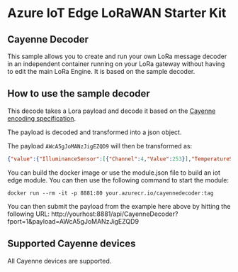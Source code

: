 ﻿# Azure IoT Edge LoRaWAN Starter Kit

## Cayenne Decoder

This sample allows you to create and run your own LoRa message decoder in an independent container running on your LoRa gateway without having to edit the main LoRa Engine. It is based on the sample decoder. 

## How to use the sample decoder

This decode takes a Lora payload and decode it based on the [Cayenne encoding specification](https://github.com/myDevicesIoT/cayenne-docs/blob/master/docs/LORA.md).

The payload is decoded and transformed into a json object.

The payload ```AWcA5gJoMANzJigEZQD9``` will then be transformed as:

```json
{"value":{"IlluminanceSensor":[{"Channel":4,"Value":253}],"TemperatureSensor":[{"Channel":1,"Value":23.0}],"HumiditySensor":[{"Channel":2,"Value":24.0}],"Barometer":[{"Channel":3,"Value":976.8}]}}
```

You can build the docker image or use the module.json file to build an iot edge module. You can then use the following command to start the module:
```
docker run --rm -it -p 8881:80 your.azurecr.io/cayennedecoder:tag
```

You can then submit the payload from the example here above by hitting the following URL: http://yourhost:8881/api/CayenneDecoder?fport=1&payload=AWcA5gJoMANzJigEZQD9

## Supported Cayenne devices

All Cayenne devices are supported.